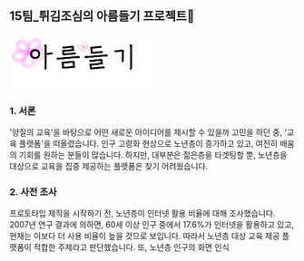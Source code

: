 ## 15팀_튀김조심의 아름들기 프로젝트🌸
 <img src="/presentation/아름들기2.png" height="100px" align="center"/>
 
### 1. 서론
   '양질의 교육'을 바탕으로 어떤 새로운 아이디어를 제시할 수 있을까 고민을 하던 중, '교육 플랫폼'을 떠올렸습니다. 
 인구 고령화 현상으로 노년층이 증가하고 있고, 여전히 배움의 기회를 원하는 분들이 많습니다. 하지만, 대부분은 젊은층을 타겟팅할 뿐, 노년층을 대상으로 교육을 집중 제공하는 플랫폼은 찾기 어려웠습니다. 
 

 ### 2. 사전 조사
  프로토타입 제작을 시작하기 전, 노년층이 인터넷 활용 비율에 대해 조사했습니다. 
  2007년 연구 결과에 의하면, 60세 이상 인구 중에서 17.6%가 인터넷을 활용하고 있고, 현재는 이보다 더 사용 비율이 높을 것으로 보입니다.
  따라서 노년층 대상 교육 제공 플랫폼이 적합한 주제라고 판단했습니다.
   또, 노년층 인구의 화면 인식
  
